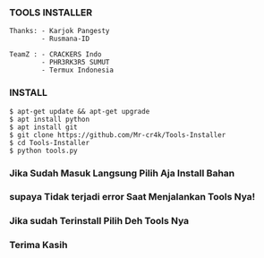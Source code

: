 ### TOOLS INSTALLER


```
Thanks: - Karjok Pangesty
        - Rusmana-ID

TeamZ : - CRACKERS Indo
        - PHR3RK3R5 SUMUT
        - Termux Indonesia
```

### INSTALL


```
$ apt-get update && apt-get upgrade
$ apt install python
$ apt install git
$ git clone https://github.com/Mr-cr4k/Tools-Installer
$ cd Tools-Installer
$ python tools.py
```
### Jika Sudah Masuk Langsung Pilih Aja Install Bahan
### supaya Tidak terjadi error Saat Menjalankan Tools Nya!
### Jika sudah Terinstall Pilih Deh Tools Nya

### Terima Kasih

